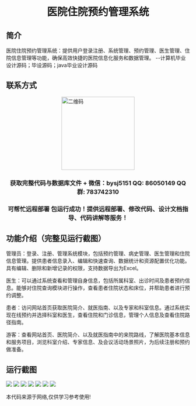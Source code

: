 <p><h1 align="center">医院住院预约管理系统</h1></p>

## 简介
医院住院预约管理系统：提供用户登录注册、系统管理、预约管理、医生管理、住院信息管理等功能，确保高效快捷的医院信息化服务和数据管理。    --计算机毕业设计源码；毕设源码；java毕业设计源码


## 联系方式
<img src="https://bs-1329754181.cos.ap-shanghai.myqcloud.com/wx.jpg" alt="二维码" style="display: block; margin: 0 auto;" width="200px">
<p><h3 align="center">获取完整代码与数据库文件 + 微信：bysj5151 QQ: 86050149 QQ群: 783742310</h3></p>
<p><h3 align="center">可帮忙远程部署 包运行成功！提供远程部署、修改代码、设计文档指导、代码讲解等服务！</h3></p>

## 功能介绍（完整见运行截图）
管理员：登录、注册、管理系统模块，包括预约管理、病史管理、医生管理和住院信息管理。提供患者信息录入、编辑和快速查询、数据统计和资源配置优化功能。具有编辑、删除和新增记录的权限，支持数据导出为Excel。

医生：可以通过系统查看和管理自身信息，包括所属科室、出诊时间及患者预约信息。能够对住院查询模块进行操作，查看患者住院状态和床位，并帮助患者进行预约调整。

患者：访问网站首页获取医院简介、就医指南、以及专家和科室信息。通过系统实现在线预约并选择科室和医生，查看住院和门诊信息，管理个人信息及查看住院路径指南。

游客：查看网站首页、医院简介、以及就医指南中的来院路线，了解医院基本信息和服务项目，浏览科室介绍、专家信息、及会议活动场景照片，为后续注册和预约做准备。


## 运行截图
![](imgs/588112-20230621001440032-285796023.png)
![](imgs/588112-20230621001445201-101416532.png)
![](imgs/588112-20230621001449440-1740488609.png)
![](imgs/588112-20230621001453224-511841556.png)
![](imgs/588112-20230621001456611-545877084.png)
![](imgs/588112-20230621001500013-2011646578.png)
![](imgs/588112-20230621001503758-1478539001.png)

<p>本代码来源于网络,仅供学习参考使用!</p>
